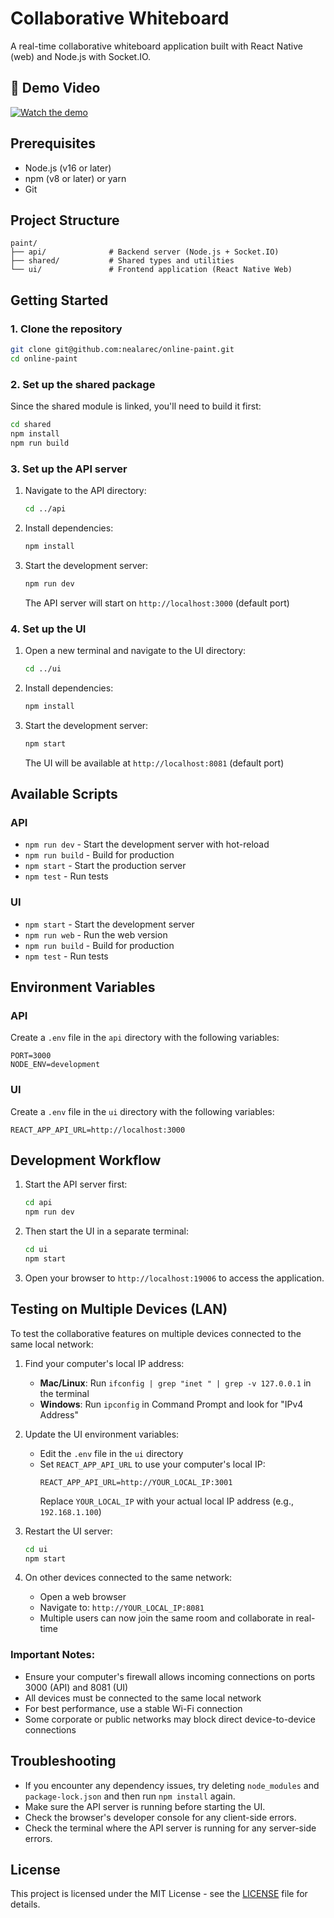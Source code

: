 # Collaborative Whiteboard

A real-time collaborative whiteboard application built with React Native (web) and Node.js with Socket.IO.

## 🎥 Demo Video

[![Watch the demo](https://img.youtube.com/vi/VRHWtugIFzk/0.jpg)](https://youtu.be/VRHWtugIFzk)

## Prerequisites

- Node.js (v16 or later)
- npm (v8 or later) or yarn
- Git

## Project Structure

```
paint/
├── api/              # Backend server (Node.js + Socket.IO)
├── shared/           # Shared types and utilities
└── ui/               # Frontend application (React Native Web)
```

## Getting Started

### 1. Clone the repository

```bash
git clone git@github.com:nealarec/online-paint.git
cd online-paint
```

### 2. Set up the shared package

Since the shared module is linked, you'll need to build it first:

```bash
cd shared
npm install
npm run build
```

### 3. Set up the API server

1. Navigate to the API directory:

   ```bash
   cd ../api
   ```

2. Install dependencies:

   ```bash
   npm install
   ```

3. Start the development server:
   ```bash
   npm run dev
   ```
   The API server will start on `http://localhost:3000` (default port)

### 4. Set up the UI

1. Open a new terminal and navigate to the UI directory:

   ```bash
   cd ../ui
   ```

2. Install dependencies:

   ```bash
   npm install
   ```

3. Start the development server:
   ```bash
   npm start
   ```
   The UI will be available at `http://localhost:8081` (default port)

## Available Scripts

### API

- `npm run dev` - Start the development server with hot-reload
- `npm run build` - Build for production
- `npm start` - Start the production server
- `npm test` - Run tests

### UI

- `npm start` - Start the development server
- `npm run web` - Run the web version
- `npm run build` - Build for production
- `npm test` - Run tests

## Environment Variables

### API

Create a `.env` file in the `api` directory with the following variables:

```env
PORT=3000
NODE_ENV=development
```

### UI

Create a `.env` file in the `ui` directory with the following variables:

```env
REACT_APP_API_URL=http://localhost:3000
```

## Development Workflow

1. Start the API server first:

   ```bash
   cd api
   npm run dev
   ```

2. Then start the UI in a separate terminal:

   ```bash
   cd ui
   npm start
   ```

3. Open your browser to `http://localhost:19006` to access the application.

## Testing on Multiple Devices (LAN)

To test the collaborative features on multiple devices connected to the same local network:

1. Find your computer's local IP address:

   - **Mac/Linux**: Run `ifconfig | grep "inet " | grep -v 127.0.0.1` in the terminal
   - **Windows**: Run `ipconfig` in Command Prompt and look for "IPv4 Address"

2. Update the UI environment variables:

   - Edit the `.env` file in the `ui` directory
   - Set `REACT_APP_API_URL` to use your computer's local IP:
     ```env
     REACT_APP_API_URL=http://YOUR_LOCAL_IP:3001
     ```
     Replace `YOUR_LOCAL_IP` with your actual local IP address (e.g., `192.168.1.100`)

3. Restart the UI server:

   ```bash
   cd ui
   npm start
   ```

4. On other devices connected to the same network:
   - Open a web browser
   - Navigate to: `http://YOUR_LOCAL_IP:8081`
   - Multiple users can now join the same room and collaborate in real-time

### Important Notes:

- Ensure your computer's firewall allows incoming connections on ports 3000 (API) and 8081 (UI)
- All devices must be connected to the same local network
- For best performance, use a stable Wi-Fi connection
- Some corporate or public networks may block direct device-to-device connections

## Troubleshooting

- If you encounter any dependency issues, try deleting `node_modules` and `package-lock.json` and then run `npm install` again.
- Make sure the API server is running before starting the UI.
- Check the browser's developer console for any client-side errors.
- Check the terminal where the API server is running for any server-side errors.

## License

This project is licensed under the MIT License - see the [LICENSE](LICENSE) file for details.
